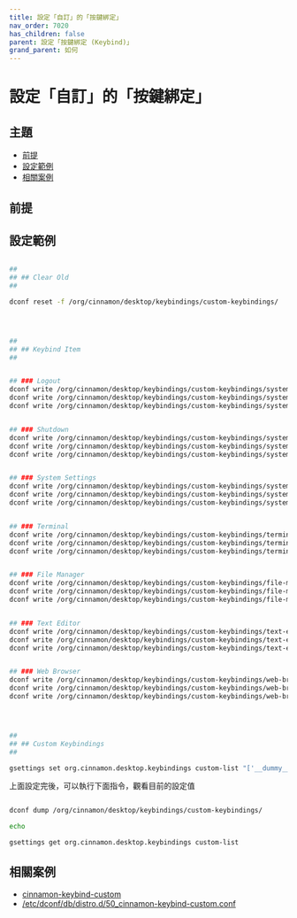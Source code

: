 ```yaml
---
title: 設定「自訂」的「按鍵綁定」
nav_order: 7020
has_children: false
parent: 設定「按鍵綁定 (Keybind)」
grand_parent: 如何
---
```



# 設定「自訂」的「按鍵綁定」




## 主題

* [前提](#前提)
* [設定範例](#設定範例)
* [相關案例](#相關案例)




## 前提




## 設定範例

``` sh

##
## ## Clear Old
##

dconf reset -f /org/cinnamon/desktop/keybindings/custom-keybindings/




##
## ## Keybind Item
##


## ### Logout
dconf write /org/cinnamon/desktop/keybindings/custom-keybindings/system-logout/name "'System_Logout'"
dconf write /org/cinnamon/desktop/keybindings/custom-keybindings/system-logout/command "'cinnamon-session-quit --logout'"
dconf write /org/cinnamon/desktop/keybindings/custom-keybindings/system-logout/binding "['<Shift><Alt>x']"


## ### Shutdown
dconf write /org/cinnamon/desktop/keybindings/custom-keybindings/system-shutdown/name "'System_Shutdown'"
dconf write /org/cinnamon/desktop/keybindings/custom-keybindings/system-shutdown/command "'cinnamon-session-quit --power-off'"
dconf write /org/cinnamon/desktop/keybindings/custom-keybindings/system-shutdown/binding "['<Shift><Alt>z']"


## ### System Settings
dconf write /org/cinnamon/desktop/keybindings/custom-keybindings/system-settings/name "'System_Settings'"
dconf write /org/cinnamon/desktop/keybindings/custom-keybindings/system-settings/command "'cinnamon-settings'"
dconf write /org/cinnamon/desktop/keybindings/custom-keybindings/system-settings/binding "['<Shift><Alt>s']"


## ### Terminal
dconf write /org/cinnamon/desktop/keybindings/custom-keybindings/terminal/name "'Terminal'"
dconf write /org/cinnamon/desktop/keybindings/custom-keybindings/terminal/command "'gnome-terminal'"
dconf write /org/cinnamon/desktop/keybindings/custom-keybindings/terminal/binding "['<Alt>Return']"


## ### File Manager
dconf write /org/cinnamon/desktop/keybindings/custom-keybindings/file-manager/name "'File_Manager'"
dconf write /org/cinnamon/desktop/keybindings/custom-keybindings/file-manager/command "'nemo'"
dconf write /org/cinnamon/desktop/keybindings/custom-keybindings/file-manager/binding "['<Shift><Alt>f']"


## ### Text Editor
dconf write /org/cinnamon/desktop/keybindings/custom-keybindings/text-editor/name "'Text_Editor'"
dconf write /org/cinnamon/desktop/keybindings/custom-keybindings/text-editor/command "'xed'"
dconf write /org/cinnamon/desktop/keybindings/custom-keybindings/text-editor/binding "['<Shift><Alt>e']"


## ### Web Browser
dconf write /org/cinnamon/desktop/keybindings/custom-keybindings/web-browser/name "'Web_Browser'"
dconf write /org/cinnamon/desktop/keybindings/custom-keybindings/web-browser/command "'firefox --new-tab about:blank'"
dconf write /org/cinnamon/desktop/keybindings/custom-keybindings/web-browser/binding "['<Shift><Alt>b']"




##
## ## Custom Keybindings
##

gsettings set org.cinnamon.desktop.keybindings custom-list "['__dummy__', 'system-logout', 'system-shutdown', 'system-settings', 'terminal', 'file-manager', 'text-editor', 'web-browser']"


```

上面設定完後，可以執行下面指令，觀看目前的設定值

``` sh

dconf dump /org/cinnamon/desktop/keybindings/custom-keybindings/

echo

gsettings get org.cinnamon.desktop.keybindings custom-list

```




## 相關案例

* [cinnamon-keybind-custom](https://github.com/samwhelp/note-about-ubuntu/blob/gh-pages/_demo/adjustment/de/cinnamon/part/cinnamon-keybind-custom/config-install.sh)
* [/etc/dconf/db/distro.d/50_cinnamon-keybind-custom.conf](https://github.com/samwhelp/lika-live-build-respin-cinnamon/blob/main/asset/overlay/etc/dconf/db/distro.d/50_cinnamon-keybind-custom.conf)
